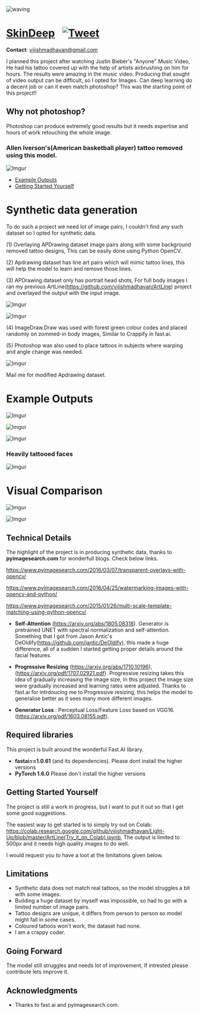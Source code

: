 ![waving](https://capsule-render.vercel.app/api?type=waving&height=200&text=SkinDeep&fontAlign=80&fontAlignY=40&color=gradient)

# [SkinDeep](https://github.com/vijishmadhavan/SkinDeep) &nbsp; [![Tweet](https://img.shields.io/twitter/url/http/shields.io.svg?style=social)](https://twitter.com/intent/tweet?text=Skin%20Deep&url=https://github.com/vijishmadhavan/SkinDeep&via=Vijish68859437&hashtags=machinelearning,developers,100DaysOfCode,Deeplearning) &nbsp;

__Contact__: vijishmadhavan@gmail.com

I planned this project after watching Justin Bieber's "Anyone" Music Video, He had his tattoo covered up with the help of artists airbrushing on him for hours. The results were amazing in the music video. Producing that sought of video output can be difficult, so I opted for Images. Can deep learning do a decent job or can it even match photoshop? This was the starting point of this project!! 

## Why not photoshop? 

Photoshop can produce extremely good results but it needs expertise and hours of work retouching the whole image.

### Allen Iverson's(American basketball player) tattoo removed using this model. 

![Imgur](https://i.imgur.com/mEuf6CX.gif)


- [Example Outputs](#Example-Outputs)
- [Getting Started Yourself](#Getting-Started-Yourself)


# Synthetic data generation

To do such a project we need lot of image pairs, I couldn't find any such dataset so I opted for synthetic data.

(1) Overlaying APDrawing dataset image pairs along with some background removed tattoo designs, This can be easily done using Python OpenCV. 

(2) Apdrawing dataset has line art pairs which will mimic tattoo lines, this will help the model to learn and remove those lines.

(3) APDrawing dataset only has portrait head shots, For full body images I ran my previous ArtLine(https://github.com/vijishmadhavan/ArtLine) project and overlayed the output with the input image.

![Imgur](https://i.imgur.com/RYSBhcg.jpg)


![Imgur](https://i.imgur.com/sm66zlt.jpg)

(4) ImageDraw.Draw was used with forest green colour codes and placed randomly on zommed-in body images, Similar to Crappify in fast.ai.

(5) Photoshop was also used to place tattoos in subjects where warping and angle change was needed.

![Imgur](https://i.imgur.com/EcpIIGT.jpg)

Mail me for modified Apdrawing dataset.


# Example Outputs


![Imgur](https://i.imgur.com/ALw5of3.png)


![Imgur](https://i.imgur.com/cjY7f3P.png)


![Imgur](https://i.imgur.com/A9ziYQK.png)

### Heavily tattooed faces

![Imgur](https://i.imgur.com/BrWJTp7.jpg)

# Visual Comparison

![Imgur](https://i.imgur.com/Jytk9Qe.png)

![Imgur](https://i.imgur.com/AwM3BAl.png)

## Technical Details

The highlight of the project is in producing synthetic data, thanks to **pyimagesearch.com** for wonderfull blogs. Check below links.

https://www.pyimagesearch.com/2016/03/07/transparent-overlays-with-opencv/

https://www.pyimagesearch.com/2016/04/25/watermarking-images-with-opencv-and-python/

https://www.pyimagesearch.com/2015/01/26/multi-scale-template-matching-using-python-opencv/

* **Self-Attention** (https://arxiv.org/abs/1805.08318). Generator is pretrained UNET with spectral normalization and self-attention. Something that I got from Jason Antic's DeOldify(https://github.com/jantic/DeOldify), this made a huge difference, all of a sudden I started getting proper details around the facial features.

* **Progressive Resizing** (https://arxiv.org/abs/1710.10196),(https://arxiv.org/pdf/1707.02921.pdf). Progressive resizing takes this idea of gradually increasing the image size, In this project the image size were gradually increased and learning rates were adjusted. Thanks to fast.ai for intrdoucing me to Progressive resizing, this helps the model to generalise better as it sees many more different images.

* **Generator Loss** :  Perceptual Loss/Feature Loss based on VGG16. (https://arxiv.org/pdf/1603.08155.pdf).

## Required libraries

This project is built around the wonderful Fast.AI library.

- **fastai==1.0.61** (and its dependencies).  Please dont install the higher versions
- **PyTorch 1.6.0** Please don't install the higher versions

## Getting Started Yourself

The project is still a work in progress, but I want to put it out so that I get some good suggestions.

The easiest way to get started is to simply try out on Colab: https://colab.research.google.com/github/vijishmadhavan/Light-Up/blob/master/ArtLine(Try_it_on_Colab).ipynb, The output is limited to 500px and it needs high quality images to do well.

I would request you to have a loot at the limitations given below.

## Limitations

- Synthetic data does not match real tattoos, so the model struggles a bit with some images.
- Building a huge dataset by myself was impossible, so had to go with a limited number of image pairs.
- Tattoo designs are unique, it differs from person to person so model might fall in some cases.
- Coloured tattoos won't work, the dataset had none.
- I am a crappy coder. 

## Going Forward

The model still struggles and needs lot of improvement, If intrested please contribute lets improve it.

## Acknowledgments

- Thanks to fast.ai and pyimagesearch.com. 
